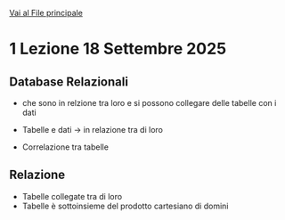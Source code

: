 [Vai al File principale](../../Readme.md)

# 1 Lezione 18 Settembre 2025

## Database Relazionali 

- che sono in relzione tra loro e si possono collegare delle tabelle con i dati 
- Tabelle e dati -> in relazione tra di loro 

- Correlazione tra tabelle

## Relazione 

- Tabelle collegate tra di loro 
- Tabelle è sottoinsieme del prodotto cartesiano di domini

